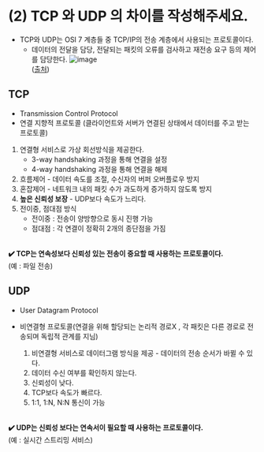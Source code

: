 # (2) TCP 와 UDP 의 차이를 작성해주세요.
- TCP와 UDP는 OSI 7 계층들 중 TCP/IP의 전송 계층에서 사용되는 프로토콜이다.
  - 데이터의 전달을 담당, 전달되는 패킷의 오류를 검사하고 재전송 요구 등의 제어를 담당한다.
![image](https://github.com/Cloudyee/wanted-pre-onboarding-challenge-be-task-nov/assets/126961013/abe547a0-e9a0-4c60-9c37-49d891a47eb6) <br>
([출처](https://dev-coco.tistory.com/144))

## TCP
- Transmission Control Protocol
- 연결 지향적 프로토콜 (클라이언트와 서버가 연결된 상태에서 데이터를 주고 받는 프로토콜)

1. 연결형 서비스로 가상 회선방식을 제공한다.
   - 3-way handshaking 과정을 통해 연결을 설정
   - 4-way handshaking 과정을 통해 연결을 해제
2. 흐름제어 - 데이터 속도를 조절, 수신자의 버퍼 오버플로우 방지
3. 혼잡제어 - 네트워크 내의 패킷 수가 과도하게 증가하지 않도록 방지
4. <b>높은 신뢰성 보장</b> - UDP보다 속도가 느리다.
5. 전이중, 점대점 방식
   - 전이중 : 전송이 양방향으로 동시 진행 가능
   - 점대점 : 각 연결이 정확히 2개의 종단점을 가짐
<br>
<b>✔️ TCP는 연속성보다 신뢰성 있는 전송이 중요할 때 사용하는 프로토콜이다.</b>
<br>(예 : 파일 전송)
<br>

## UDP
- User Datagram Protocol
- 비연결형 프로토콜(연결을 위해 할당되는 논리적 경로X , 각 패킷은 다른 경로로 전송되며 독립적 관계를 지님)

  1. 비연결형 서비스로 데이터그램 방식을 제공 - 데이터의 전송 순서가 바뀔 수 있다.
  2. 데이터 수신 여부를 확인하지 않는다.
  3. 신뢰성이 낮다.
  4. TCP보다 속도가 빠르다.
  5. 1:1, 1:N, N:N 통신이 가능
 <br>
 <b>✔️ UDP는 신뢰성 보다는 연속서이 필요할 때 사용하는 프로토콜이다.</b>
 <br>(예 : 실시간 스트리밍 서비스)
